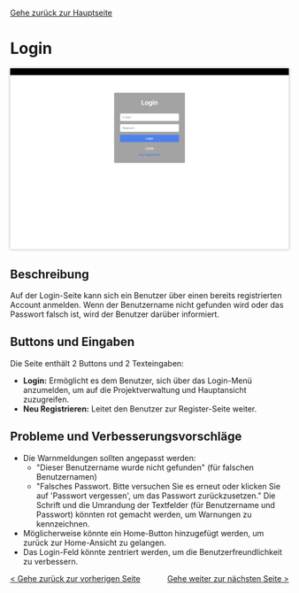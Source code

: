 [Gehe zurück zur Hauptseite](index.html)

# Login

<img src="screenshots/login.png" alt="Login" style="max-width: 100%; box-shadow: 0 0 5px rgba(0, 0, 0, 0.3);">

## Beschreibung

Auf der Login-Seite kann sich ein Benutzer über einen bereits registrierten Account anmelden. Wenn der Benutzername nicht gefunden wird oder das Passwort falsch ist, wird der Benutzer darüber informiert.

## Buttons und Eingaben

Die Seite enthält 2 Buttons und 2 Texteingaben:

- **Login:** Ermöglicht es dem Benutzer, sich über das Login-Menü anzumelden, um auf die Projektverwaltung und Hauptansicht zuzugreifen.
- **Neu Registrieren:** Leitet den Benutzer zur Register-Seite weiter.

## Probleme und Verbesserungsvorschläge

- Die Warnmeldungen sollten angepasst werden:
  - "Dieser Benutzername wurde nicht gefunden" (für falschen Benutzernamen)
  - "Falsches Passwort. Bitte versuchen Sie es erneut oder klicken Sie auf 'Passwort vergessen', um das Passwort zurückzusetzen."
    Die Schrift und die Umrandung der Textfelder (für Benutzername und Passwort) könnten rot gemacht werden, um Warnungen zu kennzeichnen.
- Möglicherweise könnte ein Home-Button hinzugefügt werden, um zurück zur Home-Ansicht zu gelangen.
- Das Login-Feld könnte zentriert werden, um die Benutzerfreundlichkeit zu verbessern.

<div style="text-align: left; float: left;"><a href="home.html">< Gehe zurück zur vorherigen Seite</a></div>
<div style="text-align: right; float: right;"><a href="register.html">Gehe weiter zur nächsten Seite ></a></div>
